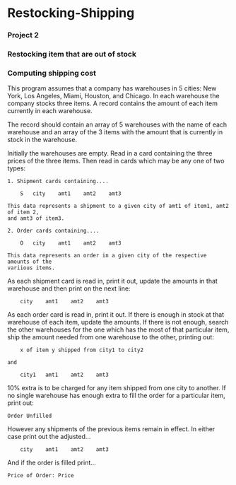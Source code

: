 # Restocking-Shipping

### Project 2
### Restocking item that are out of stock
### Computing shipping cost


This program assumes that a company has warehouses in 5 cities: New York,
Los Angeles, Miami, Houston, and Chicago. In each warehouse the company stocks three
items. A record contains the amount of each item currently in each warehouse.

The record should contain an array of 5 warehouses with the name of each warehouse
and an array of the 3 items with the amount that is currently in stock in the warehouse.

Initially the warehouses are empty. Read in a card containing the three prices of the
three items. Then read in cards which may be any one of two types:

    1. Shipment cards containing....

        S   city    amt1    amt2    amt3

    This data represents a shipment to a given city of amt1 of item1, amt2 of item 2,
    and amt3 of item3.

    2. Order cards containing....

        O   city    amt1    amt2    amt3

    This data represents an order in a given city of the respective amounts of the
    variious items.



As each shipment card is read in, print it out, update the amounts in that warehouse
and then print on the next line:

        city    amt1    amt2    amt3

As each order card is read in, print it out. If there is enough in stock at that
warehouse of each item, update the amounts. If there is not enough, search the other
warehouses for the one which has the most of that particular item, ship the amount
needed from one warehouse to the other, printing out:

        x of item y shipped from city1 to city2

    and

        city1   amt1    amt2    amt3

10% extra is to be charged for any item shipped from one city to another. If no
single warehouse has enough extra to fill the order for a particular item, print out:

    Order Unfilled

However any shipments of the previous items remain in effect.
In either case print out the adjusted...

        city    amt1    amt2    amt3

And if the order is filled print...

    Price of Order: Price
